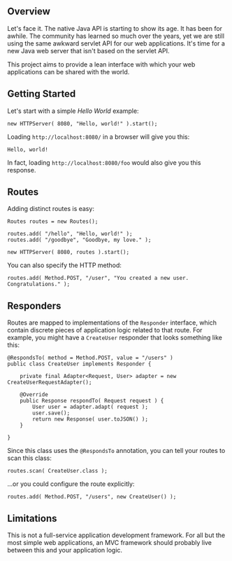 Overview
--------

Let's face it. The native Java API is starting to show its age. It has been for awhile.
The community has learned so much over the years, yet we are still using the same awkward
servlet API for our web applications. It's time for a new Java web server that isn't based
on the servlet API.

This project aims to provide a lean interface with which your web applications can be shared
with the world.


Getting Started
---------------

Let's start with a simple *Hello World* example:

	new HTTPServer( 8080, "Hello, world!" ).start();

Loading `http://localhost:8080/` in a browser will give you this:

	Hello, world!

In fact, loading `http://localhost:8080/foo` would also give you this response.


Routes
------

Adding distinct routes is easy:

	Routes routes = new Routes();
	
	routes.add( "/hello", "Hello, world!" );
	routes.add( "/goodbye", "Goodbye, my love." );
	
	new HTTPServer( 8080, routes ).start();

You can also specify the HTTP method:

	routes.add( Method.POST, "/user", "You created a new user. Congratulations." );


Responders
----------

Routes are mapped to implementations of the `Responder` interface, which contain discrete
pieces of application logic related to that route. For example, you might have
a `CreateUser` responder that looks something like this:

	@RespondsTo( method = Method.POST, value = "/users" )
	public class CreateUser implements Responder {
	
		private final Adapter<Request, User> adapter = new CreateUserRequestAdapter();
	
		@Override
		public Response respondTo( Request request ) {
			User user = adapter.adapt( request );
			user.save();
			return new Response( user.toJSON() );
		}
		
	}

Since this class uses the `@RespondsTo` annotation, you can tell your routes to scan this class:

	routes.scan( CreateUser.class );

...or you could configure the route explicitly:

	routes.add( Method.POST, "/users", new CreateUser() );


Limitations
-----------

This is not a full-service application development framework. For all but the most simple web
applications, an MVC framework should probably live between this and your application logic.
